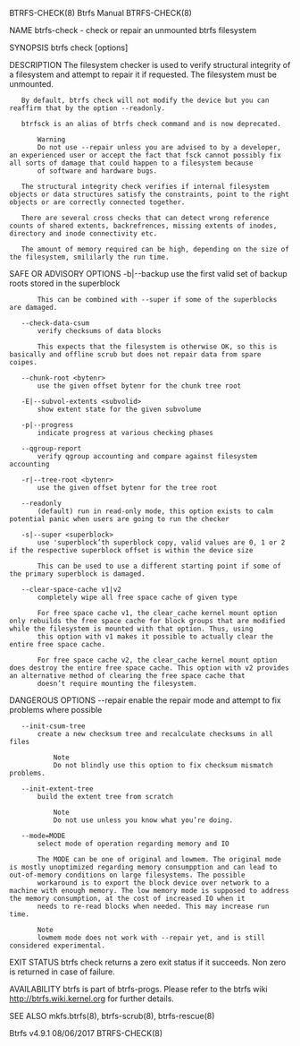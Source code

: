 BTRFS-CHECK(8)                                                                                   Btrfs Manual                                                                                  BTRFS-CHECK(8)



NAME
       btrfs-check - check or repair an unmounted btrfs filesystem

SYNOPSIS
       btrfs check [options] <device>

DESCRIPTION
       The filesystem checker is used to verify structural integrity of a filesystem and attempt to repair it if requested. The filesystem must be unmounted.

       By default, btrfs check will not modify the device but you can reaffirm that by the option --readonly.

       btrfsck is an alias of btrfs check command and is now deprecated.

           Warning
           Do not use --repair unless you are advised to by a developer, an experienced user or accept the fact that fsck cannot possibly fix all sorts of damage that could happen to a filesystem because
           of software and hardware bugs.

       The structural integrity check verifies if internal filesystem objects or data structures satisfy the constraints, point to the right objects or are correctly connected together.

       There are several cross checks that can detect wrong reference counts of shared extents, backrefrences, missing extents of inodes, directory and inode connectivity etc.

       The amount of memory required can be high, depending on the size of the filesystem, smililarly the run time.

SAFE OR ADVISORY OPTIONS
       -b|--backup
           use the first valid set of backup roots stored in the superblock

           This can be combined with --super if some of the superblocks are damaged.

       --check-data-csum
           verify checksums of data blocks

           This expects that the filesystem is otherwise OK, so this is basically and offline scrub but does not repair data from spare coipes.

       --chunk-root <bytenr>
           use the given offset bytenr for the chunk tree root

       -E|--subvol-extents <subvolid>
           show extent state for the given subvolume

       -p|--progress
           indicate progress at various checking phases

       --qgroup-report
           verify qgroup accounting and compare against filesystem accounting

       -r|--tree-root <bytenr>
           use the given offset bytenr for the tree root

       --readonly
           (default) run in read-only mode, this option exists to calm potential panic when users are going to run the checker

       -s|--super <superblock>
           use 'superblock’th superblock copy, valid values are 0, 1 or 2 if the respective superblock offset is within the device size

           This can be used to use a different starting point if some of the primary superblock is damaged.

       --clear-space-cache v1|v2
           completely wipe all free space cache of given type

           For free space cache v1, the clear_cache kernel mount option only rebuilds the free space cache for block groups that are modified while the filesystem is mounted with that option. Thus, using
           this option with v1 makes it possible to actually clear the entire free space cache.

           For free space cache v2, the clear_cache kernel mount option does destroy the entire free space cache. This option with v2 provides an alternative method of clearing the free space cache that
           doesn’t require mounting the filesystem.

DANGEROUS OPTIONS
       --repair
           enable the repair mode and attempt to fix problems where possible

       --init-csum-tree
           create a new checksum tree and recalculate checksums in all files

               Note
               Do not blindly use this option to fix checksum mismatch problems.

       --init-extent-tree
           build the extent tree from scratch

               Note
               Do not use unless you know what you’re doing.

       --mode=MODE
           select mode of operation regarding memory and IO

           The MODE can be one of original and lowmem. The original mode is mostly unoptimized regarding memory consumpption and can lead to out-of-memory conditions on large filesystems. The possible
           workaround is to export the block device over network to a machine with enough memory. The low memory mode is supposed to address the memory consumption, at the cost of increased IO when it
           needs to re-read blocks when needed. This may increase run time.

           Note
           lowmem mode does not work with --repair yet, and is still considered experimental.

EXIT STATUS
       btrfs check returns a zero exit status if it succeeds. Non zero is returned in case of failure.

AVAILABILITY
       btrfs is part of btrfs-progs. Please refer to the btrfs wiki http://btrfs.wiki.kernel.org for further details.

SEE ALSO
       mkfs.btrfs(8), btrfs-scrub(8), btrfs-rescue(8)



Btrfs v4.9.1                                                                                      08/06/2017                                                                                   BTRFS-CHECK(8)
